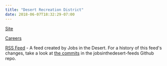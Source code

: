 ```yaml
---
title: "Desert Recreation District"
date: 2018-06-07T18:32:29-07:00
---
```


[Site]

[Careers]

[RSS Feed] - A feed created by Jobs in the Desert.  For a history of this feed's changes, take a look at [the commits] in the jobsinthedesert-feeds Github repo.

[Site]: http://www.myrecreationdistrict.com/
[Careers]: https://www2.appone.com/Search/Search.aspx?ServerVar=desertrecreationdistrict.appone.com
[RSS Feed]: /rss/desert_recreation_district.xml
[the commits]: https://github.com/jobsinthedesert/jobsinthedesert-feeds/commits/master/desert_recreation_district.xml
